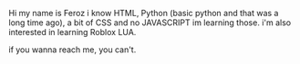 Hi my name is Feroz i know HTML, Python (basic python and that was a long time ago), a bit of CSS and no JAVASCRIPT im learning those. 
i'm also interested in learning Roblox LUA. 






if you wanna reach me, you can't.
